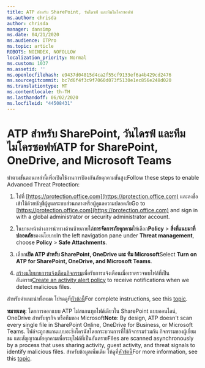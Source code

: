 ```yaml
---
title: ATP สําหรับ SharePoint, วันไดรฟ์ และทีมไมโครซอฟท์
ms.author: chrisda
author: chrisda
manager: dansimp
ms.date: 04/21/2020
ms.audience: ITPro
ms.topic: article
ROBOTS: NOINDEX, NOFOLLOW
localization_priority: Normal
ms.custom: 1037
ms.assetid: ''
ms.openlocfilehash: e9437d04815d4ca2f55cf9133ef6a4b429cd2476
ms.sourcegitcommit: bc7d6f4f3c9f7060d073f5130e1ec856e248d020
ms.translationtype: MT
ms.contentlocale: th-TH
ms.lasthandoff: 06/02/2020
ms.locfileid: "44508431"
---
```

# <a name="atp-for-sharepoint-onedrive-and-microsoft-teams"></a><span data-ttu-id="8a546-102">ATP สําหรับ SharePoint, วันไดรฟ์ และทีมไมโครซอฟท์</span><span class="sxs-lookup"><span data-stu-id="8a546-102">ATP for SharePoint, OneDrive, and Microsoft Teams</span></span>

<span data-ttu-id="8a546-103">ทําตามขั้นตอนเหล่านี้เพื่อเปิดใช้งานการป้องกันภัยคุกคามขั้นสูง:</span><span class="sxs-lookup"><span data-stu-id="8a546-103">Follow these steps to enable Advanced Threat Protection:</span></span>

1. <span data-ttu-id="8a546-104">ไปที่ [https://protection.office.com](https://protection.office.com) และลงชื่อเข้าใช้ด้วยบัญชีผู้ดูแลระบบส่วนกลางหรือผู้ดูแลความปลอดภัย</span><span class="sxs-lookup"><span data-stu-id="8a546-104">Go to [https://protection.office.com](https://protection.office.com) and sign in with a global administrator or security administrator account.</span></span>

2. <span data-ttu-id="8a546-105">ในบานหน้าต่างการนําทางด้านซ้ายภายใต้**การจัดการภัยคุกคาม**ให้เลือก**Policy** \> **สิ่งที่แนบมาที่ปลอดภัย**ของนโยบาย</span><span class="sxs-lookup"><span data-stu-id="8a546-105">In the left navigation pane under **Threat management**, choose **Policy** \> **Safe Attachments**.</span></span>

3. <span data-ttu-id="8a546-106">เลือก**เปิด ATP สําหรับ SharePoint, OneDrive และ ทีม Microsoft**</span><span class="sxs-lookup"><span data-stu-id="8a546-106">Select **Turn on ATP for SharePoint, OneDrive, and Microsoft Teams**.</span></span>

4. <span data-ttu-id="8a546-107">[สร้างนโยบายการแจ้งเตือนกิจกรรม](https://docs.microsoft.com/microsoft-365/compliance/create-activity-alerts)เพื่อรับการแจ้งเตือนเมื่อเราตรวจพบไฟล์ที่เป็นอันตราย</span><span class="sxs-lookup"><span data-stu-id="8a546-107">[Create an activity alert policy](https://docs.microsoft.com/microsoft-365/compliance/create-activity-alerts) to receive notifications when we detect malicious files.</span></span>

<span data-ttu-id="8a546-108">สําหรับคําแนะนําทั้งหมด โปรดดูที่[หัวข้อนี้](https://docs.microsoft.com/microsoft-365/security/office-365-security/turn-on-atp-for-spo-odb-and-teams)</span><span class="sxs-lookup"><span data-stu-id="8a546-108">For complete instructions, see this [topic](https://docs.microsoft.com/microsoft-365/security/office-365-security/turn-on-atp-for-spo-odb-and-teams).</span></span>

<span data-ttu-id="8a546-109">**หมายเหตุ**: โดยการออกแบบ ATP ไม่สแกนทุกไฟล์เดียวใน SharePoint แบบออนไลน์, OneDrive สําหรับธุรกิจ หรือทีมของ Microsoft</span><span class="sxs-lookup"><span data-stu-id="8a546-109">**Note**: By design, ATP doesn't scan every single file in SharePoint Online, OneDrive for Business, or Microsoft Teams.</span></span> <span data-ttu-id="8a546-110">ไฟล์จะถูกสแกนแบบอะซิงโครนัสโดยกระบวนการที่ใช้กิจกรรมร่วมกัน กิจกรรมของผู้เยี่ยมชม และสัญญาณภัยคุกคามเพื่อระบุไฟล์ที่เป็นอันตราย</span><span class="sxs-lookup"><span data-stu-id="8a546-110">Files are scanned asynchronously by a process that uses sharing activity, guest activity, and threat signals to identify malicious files.</span></span> <span data-ttu-id="8a546-111">สําหรับข้อมูลเพิ่มเติม ให้ดูที่[หัวข้อนี้](https://docs.microsoft.com/microsoft-365/security/office-365-security/atp-for-spo-odb-and-teams)</span><span class="sxs-lookup"><span data-stu-id="8a546-111">For more information, see this [topic](https://docs.microsoft.com/microsoft-365/security/office-365-security/atp-for-spo-odb-and-teams).</span></span>

